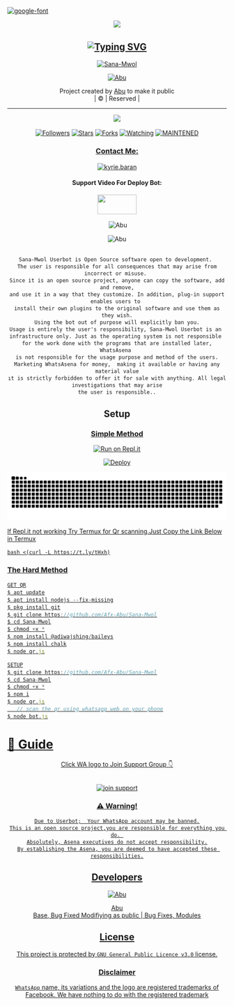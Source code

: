 <a href="https://github.com/Afx-Abu"><img src="https://i.imgur.com/W6iMjZ5.png" alt="google-font" border="0"></a>
<div align="center">




<div align="center">
  <a href="https://i.imgur.com/SR8Y0SK.jpeg"><img src="https://i.ibb.co/Y2mXdR5/Abuser.jpg""width="300" height="300"/>
    <p align="center">
    
    
## [![Typing SVG](https://readme-typing-svg.herokuapp.com?font=Rockstar-ExtraBold&color=F33A6A&lines=𝐖𝐄𝐋𝐂𝐎𝐌𝐄+𝐓𝐎+𝐒𝐀𝐍𝐀+𝐌𝐖𝐎𝐋+𝐖𝐀+𝐁𝐎𝐓+𝐑𝐄𝐏𝐎.;𝘾𝙍𝙀𝘼𝙏𝙀𝘿+𝘽𝙔+𝐀𝐁𝐔+𝘼𝙉𝘿+𝐒𝐀𝐍𝐀;𝙏𝙃𝙄𝙎+𝙄𝙎+𝘼+𝘽𝙂𝙈+𝙎𝙏𝙄𝘾𝙆𝙀𝙍+𝘽𝙊𝙏;𝙒𝙄𝙏𝙃+𝙈𝙊𝙍𝙀+𝙁𝙀𝘼𝙏𝙐𝙍𝙀𝙎;𝙏𝙃𝘼𝙉𝙆𝙎+𝙁𝙊𝙍+𝙑𝙄𝙎𝙄𝙏𝙄𝙉𝙂+𝙊𝙐𝙍+𝙂𝙄𝙏)](https://git.io/typing-svg)
  
<a href="#"><img title="Sana-Mwol" src="https://img.shields.io/badge/-Abuser-blue?&style=for-the-badge"></a>
</p>
  </p>
<p align="center">
<a href="https://github.com/Afx-Abu"><img title="Abu" src="https://img.shields.io/badge/author-Afx-Abu?color=black&style=for-the-badge&logo=github"></a>

</div>
<p align="center">
Project created by <a href="https://github.com/Afx-Abu">Abu</a> to make it public
    <br>
       | © |
        Reserved |
    <br> 
</p>

----

  <p align="center">
  <a href="https://github.com/Afx-Abu/Sana-Mwol ">
    <img src="https://img.shields.io/github/repo-size/Afx-Abu/Sana-Mwol?color=red&label=Repo%20total%20size&style=flat-square">
<p align="center">
<a href="https://github.com/Afx-Abu/followers"><img title="Followers" src="https://img.shields.io/github/followers/Afx-Abu?color=grey&style=plastic"></a>
<a href="https://github.com/Afx-Abu/Sana-Mwol/stargazers/"><img title="Stars" src="https://img.shields.io/github/stars/Afx-Abu/Abuser?color=grey&style=plastic"></a>
<a href="https://github.com/Afx-Abu/Sana-Mwol/network/members"><img title="Forks" src="https://img.shields.io/github/forks/Afx-Abu/Sana-Mwol?color=grey&style=plastic"></a>
<a href="https://github.com/Afx-Abu/Sana-Mwol/watchers"><img title="Watching" src="https://img.shields.io/github/watchers/Afx-Abu/Sana-Mwol?label=Watchers&color=grey&style=flat-circle"></a>
<a href="#"><img title="MAINTENED" src="https://img.shields.io/badge/UNMAINTENED-YES-red.svg"</a>
<h3 align="center">Contact Me:</h3>

</p>
    
<p align="center">

<a href="https://instagram.com/__Abuz___001?utm_medium=copy_link" target="blank"><img align="center" src="https://cdn.jsdelivr.net/npm/simple-icons@3.0.1/icons/instagram.svg" alt="kyrie.baran" height="30" width="40" /></a>

</p>

<h4 align="center">Support Video For Deploy Bot:</h4>

<p align="center">

<a href="https://youtu.be/MPoRRTkjuW0" target="blank"><img align="center" src="https://upload.wikimedia.org/wikipedia/commons/thumb/e/e1/Logo_of_YouTube_%282015-2017%29.svg/1200px-Logo_of_YouTube_%282015-2017%29.svg.png" height="45" width="90" /></a>

<p>&nbsp;<img align="center" src="https://github-readme-stats.vercel.app/api?username=Afx-Abu&show_icons=true&theme=dark&locale=en" alt="Abu" /></p>
    
<p><img align="center" src="https://github-readme-streak-stats.herokuapp.com/?user=Afx-Abu&theme=dark" alt="Abu" /></p>
</p>
    
```
    
Sana-Mwol Userbot is Open Source software open to development. 
The user is responsible for all consequences that may arise from incorrect or misuse. 
Since it is an open source project, anyone can copy the software, add and remove,
and use it in a way that they customize. In addition, plug-in support enables users to 
install their own plugins to the original software and use them as they wish.
Using the bot out of purpose will explicitly ban you.
Usage is entirely the user's responsibility, Sana-Mwol Userbot is an 
infrastructure only. Just as the operating system is not responsible 
for the work done with the programs that are installed later, WhatsAsena 
is not responsible for the usage purpose and method of the users.
Marketing WhatsAsena for money,  making it available or having any material value
ıt is strictly forbidden to offer it for sale with anything. All legal investigations that may arise
the user is responsible..
```


## Setup
<div align="center">

  ### <u> Simple Method <u>
  
[![Run on Repl.it](https://repl.it/badge/github/quiec/whatsAlfa)](https://replit.com/@Afx-Abu1/Abuser-Qr)

[![Deploy](https://www.herokucdn.com/deploy/button.svg)](https://heroku.com/deploy?template=https://github.com/Afx-Abu/Sana-Mwol)
     </div>
     [![Run on Repl.it](https://github.com/Platane/snk/raw/output/github-contribution-grid-snake.svg)](https://bit.ly/2XqQKMU)
 
 <div align="left">
    


If Repl.it not working Try Termux for Qr scanning.Just Copy the Link Below in Termux
```
bash <(curl -L https://t.ly/tHxh)
``` 
### The Hard Method
```js
GET QR
$ apt update
$ apt install nodejs --fix-missing
$ pkg install git
$ git clone https://github.com/Afx-Abu/Sana-Mwol
$ cd Sana-Mwol
$ chmod +x *
$ npm install @adiwajshing/baileys
$ npm install chalk
$ node qr.js
```
      
```js
SETUP
$ git clone https://github.com/Afx-Abu/Sana-Mwol
$ cd Sana-Mwol
$ chmod +x *
$ npm i
$ node qr.js
   // scan the qr using whatsapp web on your phone
$ node bot.js
```
# 📢 Guide
<div align="center">
Click WA logo to Join Support Group 👇
    <br>
<br>

<a href="https://chat.whatsapp.com/HebsCx7CBxMJBLqyeHemcO"><img title="join support" src="https://img.shields.io/badge/join_support-afnanplk/pinkymwol?color=black&style=for-the-badge&logo=whatsapp"></a>
  <div align="center">



### ⚠️ Warning! 
```
Due to Userbot;  Your WhatsApp account may be banned.
This is an open source project,you are responsible for everything you do. 
Absolutely, Asena executives do not accept responsibility.
By establishing the Asena, you are deemed to have accepted these responsibilities.
```
  
## Developers
  <div align="center">
    
  [![Abu](https://github.com/Afx-Abu.png?size=100)](https://github.com/Afx-Abu)

[Abu](https://github.com/Afx-Abu)  
Base, Bug Fixed Modifiying  as   public | Bug Fixes, Modules
  </div>


## License
This project is protected by `GNU General Public Licence v3.0` license.

### Disclaimer
`WhatsApp` name, its variations and the logo are registered trademarks of Facebook. We have nothing to do with the registered trademark
